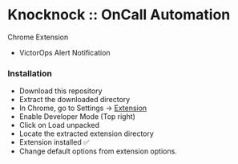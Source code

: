 # Knocknock :: OnCall Automation
Chrome Extension
 - VictorOps Alert Notification
 
### Installation

- Download this repository
- Extract the downloaded directory
- In Chrome, go to Settings -> [Extension](chrome://extensions/)
- Enable Developer Mode (Top right)
- Click on Load unpacked
- Locate the extracted extension directory
- Extension installed :white_check_mark:
- Change default options from extension options.
